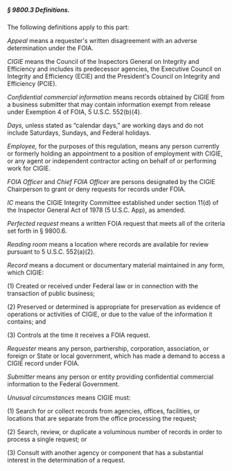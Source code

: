 ##### § 9800.3 Definitions. #####

The following definitions apply to this part:

*Appeal* means a requester's written disagreement with an adverse determination under the FOIA.

*CIGIE* means the Council of the Inspectors General on Integrity and Efficiency and includes its predecessor agencies, the Executive Council on Integrity and Efficiency (ECIE) and the President's Council on Integrity and Efficiency (PCIE).

*Confidential commercial information* means records obtained by CIGIE from a business submitter that may contain information exempt from release under Exemption 4 of FOIA, 5 U.S.C. 552(b)(4).

*Days,* unless stated as “calendar days,” are working days and do not include Saturdays, Sundays, and Federal holidays.

*Employee,* for the purposes of this regulation, means any person currently or formerly holding an appointment to a position of employment with CIGIE, or any agent or independent contractor acting on behalf of or performing work for CIGIE.

*FOIA Officer* and *Chief FOIA Officer* are persons designated by the CIGIE Chairperson to grant or deny requests for records under FOIA.

*IC* means the CIGIE Integrity Committee established under section 11(d) of the Inspector General Act of 1978 (5 U.S.C. App), as amended.

*Perfected request* means a written FOIA request that meets all of the criteria set forth in § 9800.6.

*Reading room* means a location where records are available for review pursuant to 5 U.S.C. 552(a)(2).

*Record* means a document or documentary material maintained in any form, which CIGIE:

(1) Created or received under Federal law or in connection with the transaction of public business;

(2) Preserved or determined is appropriate for preservation as evidence of operations or activities of CIGIE, or due to the value of the information it contains; and

(3) Controls at the time it receives a FOIA request.

*Requester* means any person, partnership, corporation, association, or foreign or State or local government, which has made a demand to access a CIGIE record under FOIA.

*Submitter* means any person or entity providing confidential commercial information to the Federal Government.

*Unusual circumstances* means CIGIE must:

(1) Search for or collect records from agencies, offices, facilities, or locations that are separate from the office processing the request;

(2) Search, review, or duplicate a voluminous number of records in order to process a single request; or

(3) Consult with another agency or component that has a substantial interest in the determination of a request.